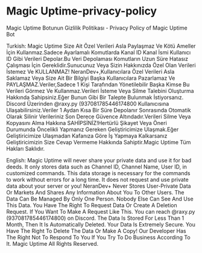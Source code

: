 # Magic Uptime-privacy-policy
Magic Uptime Botunun Gizlilik Politikası - Privacy Policy of Magic Uptime Bot

Turkish:
Magic Uptime Size Ait Özel Verileri Asla Paylaşmaz Ve Kötü Ameller İçin Kullanmaz.Sadece Ayarlamalı Komutlarda Kanal ID Kanal İsmi Kullanıcı ID Gibi Verileri Depolar.Bu Veri Depolaması Komutların Uzun Süre Hatasız Çalışması İçin Gereklidir.Sunucunuz Veya Sizin Hakkınızda Özel Olan Verileri İstemez Ve KULLANMAZ! NeranDev+,Kullanıcılara Özel Verileri Asla Saklamaz Veya Size Ait Bir Bilgiyi Başka Kullanıcılara Pazarlamaz Ve PAYLAŞMAZ.Veriler,Sadece 1 Kişi Tarafından Yönetilebilir Başka Kimse Bu Verileri Görmez Ve Kullanmaz.Verileri İsteme Veya Silme Talebini Oluşturma Hakkında Sahipsiniz.Eğer Bunun Gibi Bir Talepte Bulunmak İstiyorsanız. Discord Üzerinden @raxy.py (937081785446174800 Kullanıcısına Ulaşabilirsiniz.Veriler 1 Aydan Kısa Bir Süre Depolanır Sonrasında Otomatik Olarak Silinir Verileriniz Son Derece Güvence Altındadır.Verileri Silme Veya Kopyasını Alma Hakkına SAHİPSİNİZ!Hertürlü Şikayet Veya Öneri Durumunda Öncelikli Yapmanız Gereken Geliştiricimize Ulaşmak.Eğer Geliştiricimize Ulaşmadan Kafanıza Göre İş Yapmaya Kalkarsanız Geliştiricimizin Size Cevap Vermeme Hakkında Sahiptir.Magic Uptime Tüm Hakları Saklıdır.

English:
Magic Uptime will never share your private data and use it for bad deeds. It only stores data such as Channel ID, Channel Name, User ID, in customized commands. This data storage is necessary for the commands to work without errors for a long time. It does not request and use private data about your server or you! NeranDev+ Never Stores User-Private Data Or Markets And Shares Any Information About You To Other Users. The Data Can Be Managed By Only One Person. Nobody Else Can See And Use This Data. You Have The Right To Request Data Or Create A Deletion Request. If You Want To Make A Request Like This. You can reach @raxy.py (937081785446174800) on Discord. The Data Is Stored For Less Than 1 Month, Then It Is Automatically Deleted. Your Data Is Extremely Secure. You Have The Right To Delete The Data Or Make A Copy! Our Developer Has The Right Not To Respond To You If You Try To Do Business According To It. Magic Uptime All Rights Reserved.
